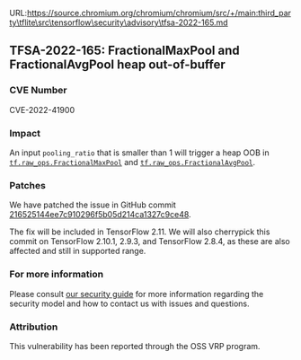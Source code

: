 URL:https://source.chromium.org/chromium/chromium/src/+/main:third_party\tflite\src\tensorflow\security\advisory\tfsa-2022-165.md
## TFSA-2022-165: FractionalMaxPool and FractionalAvgPool heap out-of-buffer

### CVE Number
CVE-2022-41900

### Impact
An input `pooling_ratio` that is smaller than 1 will trigger a heap OOB in [`tf.raw_ops.FractionalMaxPool`](https://github.com/tensorflow/tensorflow/blob/master/tensorflow/core/kernels/fractional_max_pool_op.cc) and [`tf.raw_ops.FractionalAvgPool`](https://github.com/tensorflow/tensorflow/blob/master/tensorflow/core/kernels/fractional_avg_pool_op.cc).

### Patches
We have patched the issue in GitHub commit [216525144ee7c910296f5b05d214ca1327c9ce48](https://github.com/tensorflow/tensorflow/commit/216525144ee7c910296f5b05d214ca1327c9ce48).

The fix will be included in TensorFlow 2.11. We will also cherrypick this commit on TensorFlow 2.10.1, 2.9.3, and TensorFlow 2.8.4, as these are also affected and still in supported range.


### For more information
Please consult [our security guide](https://github.com/tensorflow/tensorflow/blob/master/SECURITY.md) for more information regarding the security model and how to contact us with issues and questions.


### Attribution
This vulnerability has been reported through the OSS VRP program.
